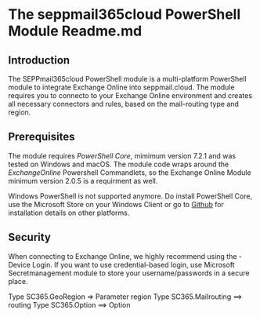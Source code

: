 # The seppmail365cloud PowerShell Module Readme.md

## Introduction

The SEPPmail365cloud PowerShell module is a multi-platform PowerShell module to integrate Exchange Online into seppmail.cloud.
The module requires you to connecto to your Exchange Online environment and creates all necessary connectors and rules, based on the mail-routing type and region.

## Prerequisites

The module requires *PowerShell Core*, mimimum version 7.2.1 and was tested on Windows and macOS. The module code wraps around the *ExchangeOnline* Powershell Commandlets, so the Exchange Online Module minimum version 2.0.5 is a requirment as well.

Windows PowerShell is not supported anymore. Do install PowerShell Core, use the Microsoft Store on your Windows Client or go to [Github](https://github.com/powershell/powershell) for installation details on other platforms.

## Security

When connecting to Exchange Online, we highly recommend using the -Device Login. If you want to use credential-based login, use Microsoft Secretmanagement module to store your username/passwords in a secure place.





Type SC365.GeoRegion => Parameter region
Type SC365.Mailrouting ==> routing
Type SC365.Option ==> Option

